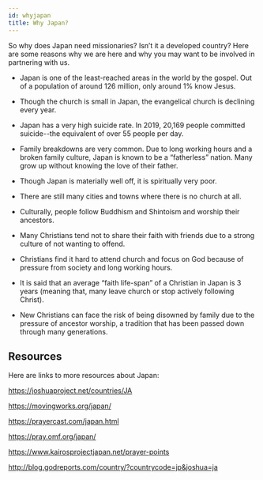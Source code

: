 ```yaml
---
id: whyjapan
title: Why Japan?
---
```


So why does Japan need missionaries? Isn’t it a developed country? Here are some reasons why we are here and why you may want to be involved in partnering with us.

* Japan is one of the least-reached areas in the world by the gospel. Out of a population of around 126 million, only around 1% know Jesus.

* Though the church is small in Japan, the evangelical church is declining every year.

* Japan has a very high suicide rate. In 2019, 20,169 people committed suicide--the equivalent of over 55 people per day.

* Family breakdowns are very common. Due to long working hours and a broken family culture, Japan is known to be a “fatherless” nation. Many grow up without knowing the love of their father.

* Though Japan is materially well off, it is spiritually very poor.

* There are still many cities and towns where there is no church at all.

* Culturally, people follow Buddhism and Shintoism and worship their ancestors.

* Many Christians tend not to share their faith with friends due to a strong culture of not wanting to offend.

* Christians find it hard to attend church and focus on God because of pressure from society and long working hours.

* It is said that an average “faith life-span” of a Christian in Japan is 3 years (meaning that, many leave church or stop actively following Christ).

* New Christians can face the risk of being disowned by family due to the pressure of ancestor worship, a tradition that has been passed down through many generations.

## Resources

Here are links to more resources about Japan:

https://joshuaproject.net/countries/JA

https://movingworks.org/japan/

https://prayercast.com/japan.html

https://pray.omf.org/japan/

https://www.kairosprojectjapan.net/prayer-points

http://blog.godreports.com/country/?countrycode=jp&joshua=ja
